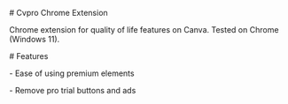 \# Cvpro Chrome Extension

Chrome extension for quality of life features on Canva. Tested on Chrome (Windows 11).



\# Features

\- Ease of using premium elements

\- Remove pro trial buttons and ads

